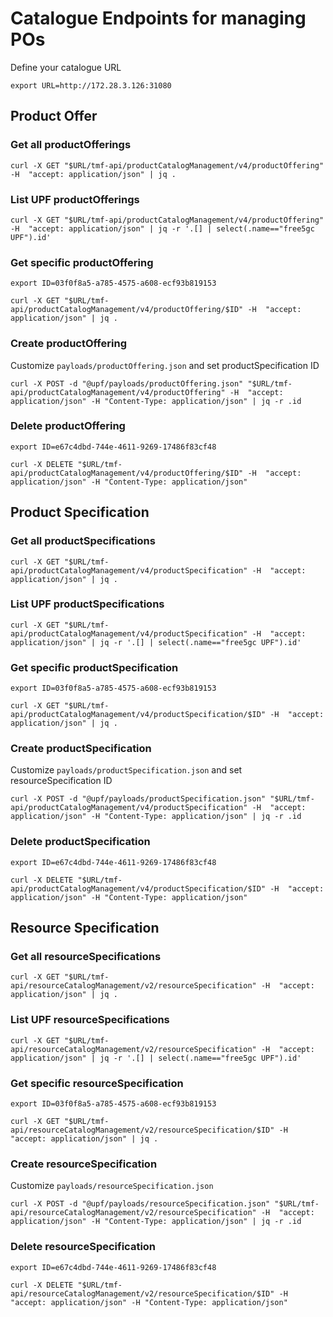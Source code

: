 # Catalogue Endpoints for managing POs

Define your catalogue URL

```
export URL=http://172.28.3.126:31080
```

## Product Offer

### Get all productOfferings

```
curl -X GET "$URL/tmf-api/productCatalogManagement/v4/productOffering" -H  "accept: application/json" | jq .
```

### List UPF productOfferings

```
curl -X GET "$URL/tmf-api/productCatalogManagement/v4/productOffering" -H  "accept: application/json" | jq -r '.[] | select(.name=="free5gc UPF").id'
```

### Get specific productOffering

```
export ID=03f0f8a5-a785-4575-a608-ecf93b819153
```

```
curl -X GET "$URL/tmf-api/productCatalogManagement/v4/productOffering/$ID" -H  "accept: application/json" | jq .
```

### Create productOffering

Customize `payloads/productOffering.json` and set productSpecification ID

```
curl -X POST -d "@upf/payloads/productOffering.json" "$URL/tmf-api/productCatalogManagement/v4/productOffering" -H  "accept: application/json" -H "Content-Type: application/json" | jq -r .id
```

### Delete productOffering

```
export ID=e67c4dbd-744e-4611-9269-17486f83cf48
```

```
curl -X DELETE "$URL/tmf-api/productCatalogManagement/v4/productOffering/$ID" -H  "accept: application/json" -H "Content-Type: application/json"
```

## Product Specification

### Get all productSpecifications

```
curl -X GET "$URL/tmf-api/productCatalogManagement/v4/productSpecification" -H  "accept: application/json" | jq .
```

### List UPF productSpecifications

```
curl -X GET "$URL/tmf-api/productCatalogManagement/v4/productSpecification" -H  "accept: application/json" | jq -r '.[] | select(.name=="free5gc UPF").id'
```


### Get specific productSpecification

```
export ID=03f0f8a5-a785-4575-a608-ecf93b819153
```

```
curl -X GET "$URL/tmf-api/productCatalogManagement/v4/productSpecification/$ID" -H  "accept: application/json" | jq .
```

### Create productSpecification

Customize `payloads/productSpecification.json` and set resourceSpecification ID

```
curl -X POST -d "@upf/payloads/productSpecification.json" "$URL/tmf-api/productCatalogManagement/v4/productSpecification" -H  "accept: application/json" -H "Content-Type: application/json" | jq -r .id
```

### Delete productSpecification

```
export ID=e67c4dbd-744e-4611-9269-17486f83cf48
```

```
curl -X DELETE "$URL/tmf-api/productCatalogManagement/v4/productSpecification/$ID" -H  "accept: application/json" -H "Content-Type: application/json"
```

## Resource Specification

### Get all resourceSpecifications

```
curl -X GET "$URL/tmf-api/resourceCatalogManagement/v2/resourceSpecification" -H  "accept: application/json" | jq .
```

### List UPF resourceSpecifications

```
curl -X GET "$URL/tmf-api/resourceCatalogManagement/v2/resourceSpecification" -H  "accept: application/json" | jq -r '.[] | select(.name=="free5gc UPF").id'
```

### Get specific resourceSpecification

```
export ID=03f0f8a5-a785-4575-a608-ecf93b819153
```

```
curl -X GET "$URL/tmf-api/resourceCatalogManagement/v2/resourceSpecification/$ID" -H  "accept: application/json" | jq .
```

### Create resourceSpecification

Customize `payloads/resourceSpecification.json`

```
curl -X POST -d "@upf/payloads/resourceSpecification.json" "$URL/tmf-api/resourceCatalogManagement/v2/resourceSpecification" -H  "accept: application/json" -H "Content-Type: application/json" | jq -r .id
```

### Delete resourceSpecification

```
export ID=e67c4dbd-744e-4611-9269-17486f83cf48
```

```
curl -X DELETE "$URL/tmf-api/resourceCatalogManagement/v2/resourceSpecification/$ID" -H  "accept: application/json" -H "Content-Type: application/json"
```
